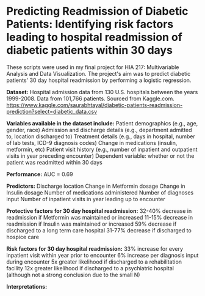 # Predicting Readmission of Diabetic Patients: Identifying risk factors leading to hospital readmission of diabetic patients within 30 days

These scripts were used in my final project for HIA 217: Multivariable Analysis and Data Visualization. The project's aim was to predict diabetic patients' 30 day 
hospital readmission by performing a logistic regression.

**Dataset:** Hospital admission data from 130 U.S. hospitals between the years 1999-2008. Data from 101,766 patients. Sourced from Kaggle.com. 
https://www.kaggle.com/saurabhtayal/diabetic-patients-readmission-prediction?select=diabetic_data.csv

**Variables available in the dataset include:**
Patient demographics (e.g., age, gender, race)
Admission and discharge details (e.g., department admitted to, location discharged to)
Treatment details (e.g., days in hospital, number of lab tests, ICD-9 diagnosis codes)
Change in medications (insulin, metformin, etc)
Patient visit history (e.g., number of  inpatient and outpatient visits in   year  preceding encounter)
Dependent variable: whether or not the patient was readmitted within 30 days

**Performance:**
AUC = 0.69

**Predictors:**
Discharge location
Change in Metformin dosage
Change in Insulin dosage
Number of medications administered
Number of diagnoses input
Number of inpatient visits in year leading up to encounter

**Protective factors for 30 day hospital readmission:**
32-40% decrease in readmission if Metformin was maintained or increased
11-15% decrease in readmission if Insulin was maintained or increased
59% decrease if discharged to a long term care hospital
31-77% decrease if discharged to hospice care

**Risk factors for 30 day hospital readmission:**
33% increase for every inpatient visit within year prior to encounter
6% increase per diagnosis input during encounter
5x greater likelihood if discharged to a rehabilitation facility
12x greater likelihood if discharged to a psychiatric hospital (although not a strong conclusion due to the small N)

**Interpretations:**




